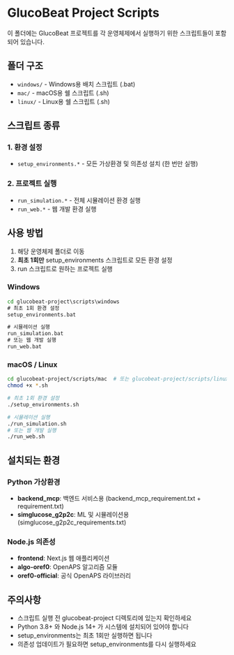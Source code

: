 # GlucoBeat Project Scripts

이 폴더에는 GlucoBeat 프로젝트를 각 운영체제에서 실행하기 위한 스크립트들이 포함되어 있습니다.

## 폴더 구조

- `windows/` - Windows용 배치 스크립트 (.bat)
- `mac/` - macOS용 쉘 스크립트 (.sh)
- `linux/` - Linux용 쉘 스크립트 (.sh)

## 스크립트 종류

### 1. 환경 설정
- `setup_environments.*` - 모든 가상환경 및 의존성 설치 (한 번만 실행)

### 2. 프로젝트 실행
- `run_simulation.*` - 전체 시뮬레이션 환경 실행
- `run_web.*` - 웹 개발 환경 실행

## 사용 방법

1. 해당 운영체제 폴더로 이동
2. **최초 1회만** setup_environments 스크립트로 모든 환경 설정
3. run 스크립트로 원하는 프로젝트 실행

### Windows
```cmd
cd glucobeat-project\scripts\windows
# 최초 1회 환경 설정
setup_environments.bat

# 시뮬레이션 실행
run_simulation.bat
# 또는 웹 개발 실행
run_web.bat
```

### macOS / Linux
```bash
cd glucobeat-project/scripts/mac  # 또는 glucobeat-project/scripts/linux
chmod +x *.sh

# 최초 1회 환경 설정
./setup_environments.sh

# 시뮬레이션 실행
./run_simulation.sh
# 또는 웹 개발 실행
./run_web.sh
```

## 설치되는 환경

### Python 가상환경
- **backend_mcp**: 백엔드 서비스용 (backend_mcp_requirement.txt + requirement.txt)
- **simglucose_g2p2c**: ML 및 시뮬레이션용 (simglucose_g2p2c_requirements.txt)

### Node.js 의존성
- **frontend**: Next.js 웹 애플리케이션
- **algo-oref0**: OpenAPS 알고리즘 모듈
- **oref0-official**: 공식 OpenAPS 라이브러리

## 주의사항

- 스크립트 실행 전 glucobeat-project 디렉토리에 있는지 확인하세요
- Python 3.8+ 와 Node.js 14+ 가 시스템에 설치되어 있어야 합니다
- setup_environments는 최초 1회만 실행하면 됩니다
- 의존성 업데이트가 필요하면 setup_environments를 다시 실행하세요 